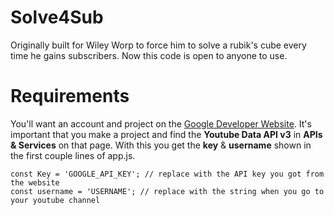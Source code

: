 # Solve4Sub
Originally built for Wiley Worp to force him to solve a rubik's cube every time he gains subscribers. Now this code is open to anyone to use.
# Requirements
You'll want an account and project on the [Google Developer Website](console.cloud.google.com). It's important that you make a project and find the **Youtube Data API v3** in **APIs & Services** on that page. With this you get the **key** & **username** shown in the first couple lines of app.js.
```
const Key = 'GOOGLE_API_KEY'; // replace with the API key you got from the website
const username = 'USERNAME'; // replace with the string when you go to your youtube channel
```
